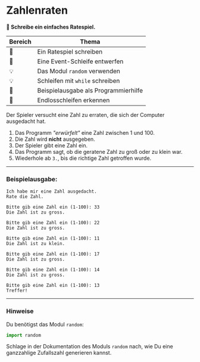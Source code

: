 
# Zahlenraten

**🎯 Schreibe ein einfaches Ratespiel.**

| Bereich | Thema |
|---------|-------|
| 💼 | Ein Ratespiel schreiben |
| 🔀 | Eine Event-Schleife entwerfen |
| 💡 | Das Modul `random` verwenden |
| 💡 | Schleifen mit `while` schreiben |
| 🔧 | Beispielausgabe als Programmierhilfe |
| 🐞 | Endlosschleifen erkennen |

 Der Spieler versucht eine Zahl zu erraten, die sich der Computer ausgedacht hat.

1. Das Programm *"erwürfelt"* eine Zahl zwischen 1 und 100.
2. Die Zahl wird **nicht** ausgegeben.
3. Der Spieler gibt eine Zahl ein.
4. Das Programm sagt, ob die geratene Zahl zu groß oder zu klein war.
5. Wiederhole ab `3.`, bis die richtige Zahl getroffen wurde.

----

### Beispielausgabe:

    Ich habe mir eine Zahl ausgedacht.
    Rate die Zahl.

    Bitte gib eine Zahl ein (1-100): 33
    Die Zahl ist zu gross.

    Bitte gib eine Zahl ein (1-100): 22
    Die Zahl ist zu gross.

    Bitte gib eine Zahl ein (1-100): 11
    Die Zahl ist zu klein.

    Bitte gib eine Zahl ein (1-100): 17
    Die Zahl ist zu gross.

    Bitte gib eine Zahl ein (1-100): 14
    Die Zahl ist zu gross.

    Bitte gib eine Zahl ein (1-100): 13
    Treffer!

----

### Hinweise

Du benötigst das Modul `random`:

```python
import random
```

Schlage in der Dokumentation des Moduls `random` nach, wie Du eine ganzzahlige Zufallszahl generieren kannst.

